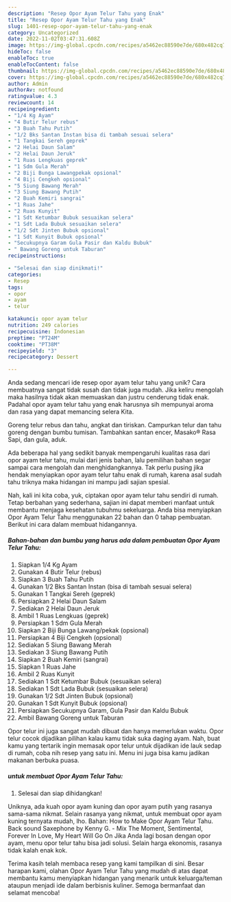 ```yaml
---
description: "Resep Opor Ayam Telur Tahu yang Enak"
title: "Resep Opor Ayam Telur Tahu yang Enak"
slug: 1401-resep-opor-ayam-telur-tahu-yang-enak
category: Uncategorized
date: 2022-11-02T03:47:31.608Z
image: https://img-global.cpcdn.com/recipes/a5462ec88590e7de/680x482cq70/opor-ayam-telur-tahu-foto-resep-utama.jpg
hideToc: false
enableToc: true
enableTocContent: false
thumbnail: https://img-global.cpcdn.com/recipes/a5462ec88590e7de/680x482cq70/opor-ayam-telur-tahu-foto-resep-utama.jpg
cover: https://img-global.cpcdn.com/recipes/a5462ec88590e7de/680x482cq70/opor-ayam-telur-tahu-foto-resep-utama.jpg
author: Admin
authorAv: notfound
ratingvalue: 4.3
reviewcount: 14
recipeingredient:
- "1/4 Kg Ayam"
- "4 Butir Telur rebus"
- "3 Buah Tahu Putih"
- "1/2 Bks Santan Instan bisa di tambah sesuai selera"
- "1 Tangkai Sereh geprek"
- "2 Helai Daun Salam"
- "2 Helai Daun Jeruk"
- "1 Ruas Lengkuas geprek"
- "1 Sdm Gula Merah"
- "2 Biji Bunga Lawangpekak opsional"
- "4 Biji Cengkeh opsional"
- "5 Siung Bawang Merah"
- "3 Siung Bawang Putih"
- "2 Buah Kemiri sangrai"
- "1 Ruas Jahe"
- "2 Ruas Kunyit"
- "1 Sdt Ketumbar Bubuk sesuaikan selera"
- "1 Sdt Lada Bubuk sesuaikan selera"
- "1/2 Sdt Jinten Bubuk opsional"
- "1 Sdt Kunyit Bubuk opsional"
- "Secukupnya Garam Gula Pasir dan Kaldu Bubuk"
- " Bawang Goreng untuk Taburan"
recipeinstructions:

- "Selesai dan siap dinikmati!"
categories:
- Resep
tags:
- opor
- ayam
- telur

katakunci: opor ayam telur 
nutrition: 249 calories
recipecuisine: Indonesian
preptime: "PT24M"
cooktime: "PT38M"
recipeyield: "3"
recipecategory: Dessert

---
```





Anda sedang mencari ide resep opor ayam telur tahu yang unik? Cara membuatnya sangat tidak susah dan tidak juga mudah. Jika keliru mengolah maka hasilnya tidak akan memuaskan dan justru cenderung tidak enak. Padahal opor ayam telur tahu yang enak harusnya sih mempunyai aroma dan rasa yang dapat memancing selera Kita.





Goreng telur rebus dan tahu, angkat dan tiriskan. Campurkan telur dan tahu goreng dengan bumbu tumisan. Tambahkan santan encer, Masako® Rasa Sapi, dan gula, aduk.

Ada beberapa hal yang sedikit banyak mempengaruhi kualitas rasa dari opor ayam telur tahu, mulai dari jenis bahan, lalu pemilihan bahan segar sampai cara mengolah dan menghidangkannya. Tak perlu pusing jika hendak menyiapkan opor ayam telur tahu enak di rumah, karena asal sudah tahu triknya maka hidangan ini mampu jadi sajian spesial.






Nah, kali ini kita coba, yuk, ciptakan opor ayam telur tahu sendiri di rumah. Tetap berbahan yang sederhana, sajian ini dapat memberi manfaat untuk membantu menjaga kesehatan tubuhmu sekeluarga. Anda bisa menyiapkan Opor Ayam Telur Tahu menggunakan 22 bahan dan 0 tahap pembuatan. Berikut ini cara dalam membuat hidangannya.

<!--inarticleads1-->

##### Bahan-bahan dan bumbu yang harus ada dalam pembuatan Opor Ayam Telur Tahu:

1. Siapkan 1/4 Kg Ayam
1. Gunakan 4 Butir Telur (rebus)
1. Siapkan 3 Buah Tahu Putih
1. Gunakan 1/2 Bks Santan Instan (bisa di tambah sesuai selera)
1. Gunakan 1 Tangkai Sereh (geprek)
1. Persiapkan 2 Helai Daun Salam
1. Sediakan 2 Helai Daun Jeruk
1. Ambil 1 Ruas Lengkuas (geprek)
1. Persiapkan 1 Sdm Gula Merah
1. Siapkan 2 Biji Bunga Lawang/pekak (opsional)
1. Persiapkan 4 Biji Cengkeh (opsional)
1. Sediakan 5 Siung Bawang Merah
1. Sediakan 3 Siung Bawang Putih
1. Siapkan 2 Buah Kemiri (sangrai)
1. Siapkan 1 Ruas Jahe
1. Ambil 2 Ruas Kunyit
1. Sediakan 1 Sdt Ketumbar Bubuk (sesuaikan selera)
1. Sediakan 1 Sdt Lada Bubuk (sesuaikan selera)
1. Gunakan 1/2 Sdt Jinten Bubuk (opsional)
1. Gunakan 1 Sdt Kunyit Bubuk (opsional)
1. Persiapkan Secukupnya Garam, Gula Pasir dan Kaldu Bubuk
1. Ambil  Bawang Goreng untuk Taburan


Opor telur ini juga sangat mudah dibuat dan hanya memerlukan waktu. Opor telur cocok dijadikan pilihan kalau kamu tidak suka daging ayam. Nah, buat kamu yang tertarik ingin memasak opor telur untuk dijadikan ide lauk sedap di rumah, coba nih resep yang satu ini. Menu ini juga bisa kamu jadikan makanan berbuka puasa. 

<!--inarticleads2-->

#####  untuk membuat Opor Ayam Telur Tahu:


1. Selesai dan siap dihidangkan!

Uniknya, ada kuah opor ayam kuning dan opor ayam putih yang rasanya sama-sama nikmat. Selain rasanya yang nikmat, untuk membuat opor ayam kuning ternyata mudah, lho. Bahan: How to Make Opor Ayam Telur Tahu. Back sound Saxephone by Kenny G. - Mix The Moment, Sentimental, Forever In Love, My Heart Will Go On Jika Anda lagi bosan dengan opor ayam, menu opor telur tahu bisa jadi solusi. Selain harga ekonomis, rasanya tidak kalah enak kok. 

Terima kasih telah membaca resep yang kami tampilkan di sini. Besar harapan kami, olahan Opor Ayam Telur Tahu yang mudah di atas dapat membantu kamu menyiapkan hidangan yang menarik untuk keluarga/teman ataupun menjadi ide dalam berbisnis kuliner. Semoga bermanfaat dan selamat mencoba!
